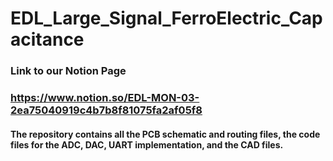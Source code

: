 # EDL_Large_Signal_FerroElectric_Capacitance

### Link to our Notion Page
### https://www.notion.so/EDL-MON-03-2ea75040919c4b7b8f81075fa2af05f8
#### The repository contains all the PCB schematic and routing files, the code files for the ADC, DAC, UART implementation, and the CAD files. 
